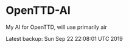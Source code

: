 # OpenTTD-AI
My AI for OpenTTD, will use primarily air

Latest backup: Sun Sep 22 22:08:01 UTC 2019
